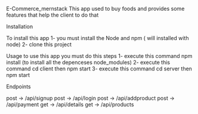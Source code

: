 
E-Commerce_mernstack
   This app used to buy foods and provides some features that
     help the client to do that



Installation

   To install this app 
  1- you must install the Node and  npm ( will installed with node)
  2- clone this project


Usage
  to use this app you must do this steps
  1- execute this command  npm install (to install all the depenceses node_modules)
  2- execute this command cd client then  npm start 
  3- execute this command cd server then  npm start  


 Endpoints

 post -> /api/signup
 post -> /api/login
 post -> /api/addproduct
 post -> /api/payment
 get -> /api/details
 get -> /api/products
